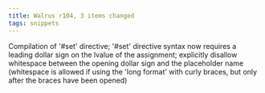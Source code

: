 ```yaml
---
title: Walrus r104, 3 items changed
tags: snippets
---
```


Compilation of '\#set' directive; '\#set' directive syntax now requires a leading dollar sign on the lvalue of the assignment; explicitly disallow whitespace between the opening dollar sign and the placeholder name (whitespace is allowed if using the 'long format' with curly braces, but only after the braces have been opened)
